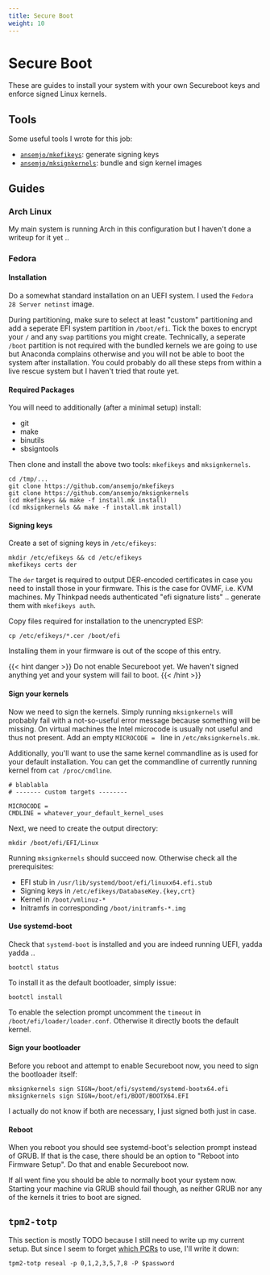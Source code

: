 ```yaml
---
title: Secure Boot
weight: 10
---
```


# Secure Boot

These are guides to install your system with your own Secureboot keys and enforce
signed Linux kernels.

## Tools

Some useful tools I wrote for this job:

* [`ansemjo/mkefikeys`](https://github.com/ansemjo/mkefikeys): generate signing keys
* [`ansemjo/mksignkernels`](https://github.com/ansemjo/mksignkernels): bundle and sign kernel images

## Guides

### Arch Linux

My main system is running Arch in this configuration but I haven't done a writeup
for it yet ..

### Fedora

#### Installation

Do a somewhat standard installation on an UEFI system. I used the `Fedora 28 Server netinst` image.

During partitioning, make sure to select at least "custom" partitioning and add a seperate EFI system partition in `/boot/efi`. Tick the boxes to encrypt your `/` and any `swap` partitions you might create. Technically, a seperate `/boot` partition is not required with the bundled kernels we are going to use but Anaconda complains otherwise and you will not be able to boot the system after installation. You could probably do all these steps from within a live rescue system but I haven't tried that route yet.

#### Required Packages

You will need to additionally (after a minimal setup) install:
* git
* make
* binutils
* sbsigntools

Then clone and install the above two tools: `mkefikeys` and `mksignkernels`.

	cd /tmp/...
	git clone https://github.com/ansemjo/mkefikeys
	git clone https://github.com/ansemjo/mksignkernels
	(cd mkefikeys && make -f install.mk install)
	(cd mksignkernels && make -f install.mk install)
    
#### Signing keys

Create a set of signing keys in `/etc/efikeys`:

	mkdir /etc/efikeys && cd /etc/efikeys
	mkefikeys certs der
    
The `der` target is required to output DER-encoded certificates in case you need to install those in your firmware. This is the case for OVMF, i.e. KVM machines. My Thinkpad needs authenticated "efi signature lists" .. generate them with `mkefikeys auth`.

Copy files required for installation to the unencrypted ESP:

	cp /etc/efikeys/*.cer /boot/efi

Installing them in your firmware is out of the scope of this entry.

{{< hint danger >}}
Do not enable Secureboot yet. We haven't signed anything yet and your system will fail to boot.
{{< /hint >}}

#### Sign your kernels

Now we need to sign the kernels. Simply running `mksignkernels` will probably fail with a not-so-useful error message because something will be missing. On virtual machines the Intel microcode is usually not useful and thus not present. Add an empty `MICROCODE = ` line in `/etc/mksignkernels.mk`.

Additionally, you'll want to use the same kernel commandline as is used for your  default installation. You can get the commandline of currently running kernel from `cat /proc/cmdline`.

```make
# blablabla
# ------- custom targets --------

MICROCODE = 
CMDLINE = whatever_your_default_kernel_uses
```
    
Next, we need to create the output directory:

    mkdir /boot/efi/EFI/Linux
    
Running `mksignkernels` should succeed now. Otherwise check all the prerequisites:

* EFI stub in `/usr/lib/systemd/boot/efi/linuxx64.efi.stub`
* Signing keys in `/etc/efikeys/DatabaseKey.{key,crt}`
* Kernel in `/boot/vmlinuz-*`
* Initramfs in corresponding `/boot/initramfs-*.img`

#### Use systemd-boot

Check that `systemd-boot` is installed and you are indeed running UEFI, yadda yadda ..

	bootctl status
    
To install it as the default bootloader, simply issue:

	bootctl install
    
To enable the selection prompt uncomment the `timeout` in `/boot/efi/loader/loader.conf`. Otherwise it directly boots the default kernel.

#### Sign your bootloader

Before you reboot and attempt to enable Secureboot now, you need to sign the bootloader itself:


	mksignkernels sign SIGN=/boot/efi/systemd/systemd-bootx64.efi
	mksignkernels sign SIGN=/boot/efi/BOOT/BOOTX64.EFI
    
I actually do not know if both are necessary, I just signed both just in case.

#### Reboot

When you reboot you should see systemd-boot's selection prompt instead of GRUB. If that is the case, there should be an option to "Reboot into Firmware Setup".
Do that and enable Secureboot now.

If all went fine you should be able to normally boot your system now. Starting your machine via GRUB should fail though, as neither GRUB nor any of the kernels it tries to boot are signed.

## `tpm2-totp`

This section is mostly TODO because I still need to write up my current setup. But since I seem to forget [which PCRs](https://wiki.archlinux.org/title/Trusted_Platform_Module#Accessing_PCR_registers) to use, I'll write it down:

    tpm2-totp reseal -p 0,1,2,3,5,7,8 -P $password
